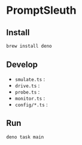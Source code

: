 # PromptSleuth

## Install

```bash
brew install deno
```

## Develop

- `smulate.ts` :
- `drive.ts` :
- `probe.ts` :
- `monitor.ts` :
- `config/*.ts` :

## Run

```bash
deno task main
```
